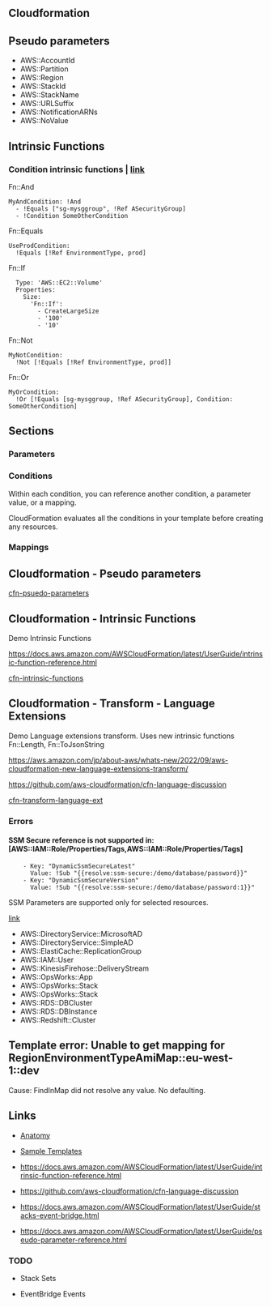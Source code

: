 
## Cloudformation

## Pseudo parameters

- AWS::AccountId
- AWS::Partition
- AWS::Region
- AWS::StackId
- AWS::StackName
- AWS::URLSuffix
- AWS::NotificationARNs
- AWS::NoValue

## Intrinsic Functions

### Condition intrinsic functions | [link](https://docs.aws.amazon.com/AWSCloudFormation/latest/UserGuide/intrinsic-function-reference-conditions.html)


Fn::And

```
MyAndCondition: !And
  - !Equals ["sg-mysggroup", !Ref ASecurityGroup]
  - !Condition SomeOtherCondition
```

Fn::Equals

```
UseProdCondition:
  !Equals [!Ref EnvironmentType, prod]
```

Fn::If

```
  Type: 'AWS::EC2::Volume'
  Properties:
    Size:
      'Fn::If':
        - CreateLargeSize
        - '100'
        - '10'
```

Fn::Not

```
MyNotCondition:
  !Not [!Equals [!Ref EnvironmentType, prod]]
 ```

Fn::Or

```
MyOrCondition:
  !Or [!Equals [sg-mysggroup, !Ref ASecurityGroup], Condition: SomeOtherCondition]
```


## Sections

### Parameters

### Conditions

Within each condition, you can reference another condition, a parameter value, or a mapping.

CloudFormation evaluates all the conditions in your template before creating any resources. 

### Mappings

## Cloudformation - Pseudo parameters

[cfn-psuedo-parameters](cfn-psuedo-parameters.yaml)

## Cloudformation - Intrinsic Functions

Demo Intrinsic Functions

https://docs.aws.amazon.com/AWSCloudFormation/latest/UserGuide/intrinsic-function-reference.html

[cfn-intrinsic-functions](cfn-intrinsic-functions.yaml)

## Cloudformation - Transform - Language Extensions

Demo Language extensions transform. Uses new intrinsic functions Fn::Length, Fn::ToJsonString

https://aws.amazon.com/jp/about-aws/whats-new/2022/09/aws-cloudformation-new-language-extensions-transform/

https://github.com/aws-cloudformation/cfn-language-discussion

[cfn-transform-language-ext](cfn-transform-language-ext.yaml)


### Errors

#### SSM Secure reference is not supported in: [AWS::IAM::Role/Properties/Tags,AWS::IAM::Role/Properties/Tags]
        - Key: "DynamicSsmSecureLatest"
          Value: !Sub "{{resolve:ssm-secure:/demo/database/password}}"
        - Key: "DynamicSsmSecureVersion"
          Value: !Sub "{{resolve:ssm-secure:/demo/database/password:1}}"

SSM Parameters are supported only for selected resources.

[link](https://docs.aws.amazon.com/AWSCloudFormation/latest/UserGuide/dynamic-references.html#template-parameters-dynamic-patterns-resources)

- AWS::DirectoryService::MicrosoftAD
- AWS::DirectoryService::SimpleAD
- AWS::ElastiCache::ReplicationGroup
- AWS::IAM::User
- AWS::KinesisFirehose::DeliveryStream
- AWS::OpsWorks::App
- AWS::OpsWorks::Stack
- AWS::OpsWorks::Stack
- AWS::RDS::DBCluster
- AWS::RDS::DBInstance
- AWS::Redshift::Cluster

## Template error: Unable to get mapping for RegionEnvironmentTypeAmiMap::eu-west-1::dev

Cause: FindInMap did not resolve any value. No defaulting.



## Links

- [Anatomy](https://docs.aws.amazon.com/AWSCloudFormation/latest/UserGuide/template-anatomy.html)

- [Sample Templates](https://docs.aws.amazon.com/AWSCloudFormation/latest/UserGuide/cfn-sample-templates.html)

- https://docs.aws.amazon.com/AWSCloudFormation/latest/UserGuide/intrinsic-function-reference.html

- https://github.com/aws-cloudformation/cfn-language-discussion

- https://docs.aws.amazon.com/AWSCloudFormation/latest/UserGuide/stacks-event-bridge.html

- https://docs.aws.amazon.com/AWSCloudFormation/latest/UserGuide/pseudo-parameter-reference.html

### TODO

- Stack Sets

- EventBridge Events